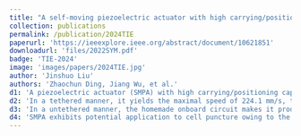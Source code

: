 ```yaml
---
title: "A self-moving piezoelectric actuator with high carrying/positioning capability via bending-resonant-vibration-induced stick-slip motion"
collection: publications
permalink: /publication/2024TIE
paperurl: 'https://ieeexplore.ieee.org/abstract/document/10621851'
downloadurl: 'files/2022SYM.pdf'
badge: 'TIE-2024'
image: 'images/papers/2024TIE.jpg'
author: 'Jinshuo Liu'
authors: 'Zhaochun Ding, Jiang Wu, et al.'
d1: 'A piezoelectric actuator (SMPA) with high carrying/positioning capability is developed, which is driven by integration of resonant vibration and stick-slip principle.'
d2: 'In a tethered manner, it yields the maximal speed of 224.1 mm/s, the maximal payload of 1130 g (equal to 29.3 times of its weight), and the maximal towing force of 1.24 N (corresponding to the towing force density of 32.2 N/kg).'
d3: 'In a untethered manner, the homemade onboard circuit makes it produce minimal step displacement of 12.2 nm and stroke of 9.16 m.'
d4: 'SMPA exhibits potential application to cell puncture owing to the two-DOF untethered movement.'
---
```



